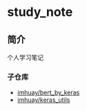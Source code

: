 study_note
===

简介
---
个人学习笔记

### 子仓库
- [imhuay/bert_by_keras](https://github.com/imhuay/bert_by_keras)
- [imhuay/keras_utils](https://github.com/imhuay/keras_utils)
